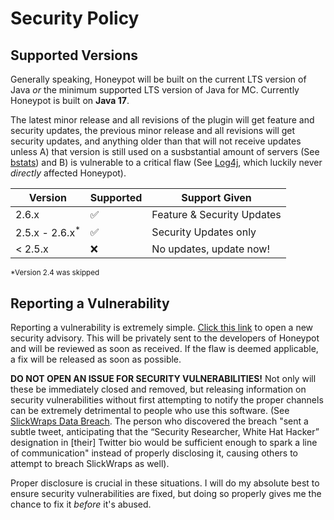 # Security Policy

## Supported Versions

Generally speaking, Honeypot will be built on the current LTS version of Java *or* the minimum supported LTS version of Java for MC. Currently Honeypot is built on **Java 17**.

The latest minor release and all revisions of the plugin will get feature and security updates, the previous minor release and all revisions will get security updates, and anything older than that will not receive updates unless A) that version is still used on a susbstantial amount of servers (See [bstats](https://bstats.org/plugin/bukkit/Honeypot/15425)) and B) is vulnerable to a critical flaw (See [Log4j](https://en.wikipedia.org/wiki/Log4Shell), which luckily never *directly* affected Honeypot).

| Version | Supported          | Support Given              |
| ------- | ------------------ | -------------------------- |
| 2.6.x   | :white_check_mark: | Feature & Security Updates |
| 2.5.x - 2.6.x<sup>*</sup>   | :white_check_mark: | Security Updates only      |
| < 2.5.x   | :x:                | No updates, update now!    |

<sup>\*Version 2.4 was skipped</sup>

## Reporting a Vulnerability

Reporting a vulnerability is extremely simple. [Click this link](https://github.com/TerrorByteTW/Honeypot/security/advisories/new) to open a new security advisory. This will be privately sent to the developers of Honeypot and will be reviewed as soon as received. If the flaw is deemed applicable, a fix will be released as soon as possible.

**DO NOT OPEN AN ISSUE FOR SECURITY VULNERABILITIES!** Not only will these be immediately closed and removed, but releasing information on security vulnerabilities without first attempting to notify the proper channels can be extremely detrimental to people who use this software. (See [SlickWraps Data Breach](https://web.archive.org/web/20200221151606/https://medium.com/@lynx0x00/i-hacked-slickwraps-this-is-how-8b0806358fbb). The person who discovered the breach "sent a subtle tweet, anticipating that the “Security Researcher, White Hat Hacker” designation in \[their\] Twitter bio would be sufficient enough to spark a line of communication" instead of properly disclosing it, causing others to attempt to breach SlickWraps as well).

Proper disclosure is crucial in these situations. I will do my absolute best to ensure security vulnerabilities are fixed, but doing so properly gives me the chance to fix it *before* it's abused.

